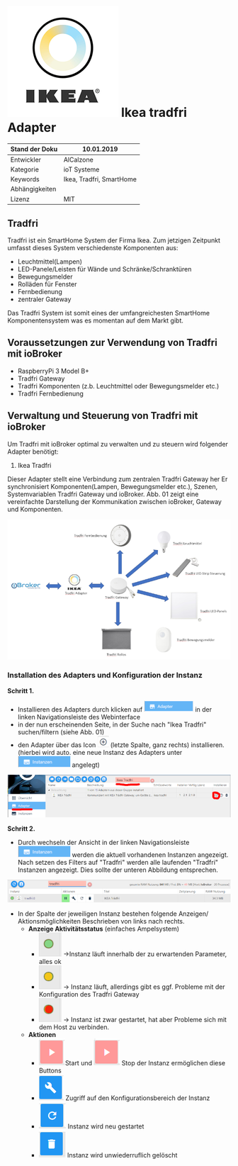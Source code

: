 ﻿![Logo](media/tradfri.png)
Ikea tradfri Adapter
=============

| Stand der Doku | 10.01.2019                      |
|----------------|---------------------------------|
| Entwickler     | AlCalzone            	   |
| Kategorie      | ioT Systeme                     |
| Keywords       | Ikea, Tradfri, SmartHome |
| Abhängigkeiten |                                 |
| Lizenz         | MIT                             |

Tradfri
---------

Tradfri ist ein SmartHome System der Firma Ikea. Zum jetzigen Zeitpunkt umfasst
dieses System verschiedenste Komponenten aus:

- Leuchtmittel(Lampen)
- LED-Panele/Leisten für Wände und Schränke/Schranktüren
- Bewegungsmelder
- Rolläden für Fenster
- Fernbedienung
- zentraler Gateway

Das Tradfri System ist somit eines der umfangreichesten SmartHome Komponentensystem
was es momentan auf dem Markt gibt.

Voraussetzungen zur Verwendung von Tradfri mit ioBroker
---------------------------------------------------------------

- RaspberryPi 3 Model B+
- Tradfri Gateway
- Tradfri Komponenten (z.b. Leuchtmittel oder Bewegungsmelder etc.)
- Tradfri Fernbedienung


Verwaltung und Steuerung von Tradfri mit ioBroker
---------------------------------------------------------------

Um Tradfri mit ioBroker optimal zu verwalten und zu steuern
wird folgender Adapter benötigt:

1.  Ikea Tradfri

Dieser Adapter stellt eine Verbindung zum zentralen Tradfri Gateway her
Er synchronisiert Komponenten(Lampen, Bewegungsmelder etc.), Szenen, Systemvariablen 
Tradfri Gateway und ioBroker. Abb. 01 zeigt eine vereinfachte Darstellung der Kommunikation
zwischen ioBroker, Gateway und Komponenten.

![Kommunikationsablauf](media/TradfriOverview_002.PNG)


### Installation des Adapters und Konfiguration der Instanz

<b>Schritt 1.</b>

- Installieren des Adapters durch klicken auf ![Adapter](media/Adapter.PNG) in der linken Navigationsleiste des Webinterface
- in der nun erscheinenden Seite, in der Suche nach "Ikea Tradfri" suchen/filtern (siehe Abb. 01)
- den Adapter über das Icon ![Plus](media/plus.PNG) (letzte Spalte, ganz rechts) installieren. (hierbei wird auto. eine neue Instanz 
  des Adapters unter ![Instanzen](media/instanzen.PNG) angelegt)


![Ikea Tradfri Adapter hinzufügen](media/TradfriAdapterInstanz_002.PNG)

<b>Schritt 2.</b>

- Durch wechseln der Ansicht in der linken Navigationsleiste ![Instanzen](media/instanzen.PNG) werden die aktuell vorhandenen
  Instanzen angezeigt. Nach setzen des Filters auf "Tradfri" werden alle laufenden "Tradfri" Instanzen angezeigt. 
  Dies sollte der unteren Abbildung entsprechen.

![Ikea Tradfri Instanzansicht](media/TradfriAdapterInstanz_003optimiert.PNG)

- In der Spalte der jeweiligen Instanz bestehen folgende Anzeigen/ Aktionsmöglichkeiten Beschrieben von links nach rechts.
  - <b>Anzeige Aktivitätsstatus</b> (einfaches Ampelsystem)
    - ![Status Grün](media/status_green.PNG) ->Instanz läuft innerhalb der zu erwartenden Parameter, alles ok
    - ![Status Gelb](media/status_yellow.PNG) -> Instanz läuft, allerdings gibt es ggf. Probleme mit der Konfiguration des Tradfri Gateway
    - ![Status Rot](media/status_red.PNG) -> Instanz ist zwar gestartet, hat aber Probleme sich mit dem Host zu verbinden. 
  - <b>Aktionen</b>
    - ![Start Instanz](media/starting.PNG)Start und ![Stop Instanz](media/starting.PNG) Stop der Instanz ermöglichen diese Buttons
    - ![Start Instanz](media/konfiguration.PNG) Zugriff auf den Konfigurationsbereich der Instanz
    - ![Start Instanz](media/reload.PNG) Instanz wird neu gestartet 
    - ![Start Instanz](media/delete.PNG) Instanz wird unwiederruflich gelöscht





